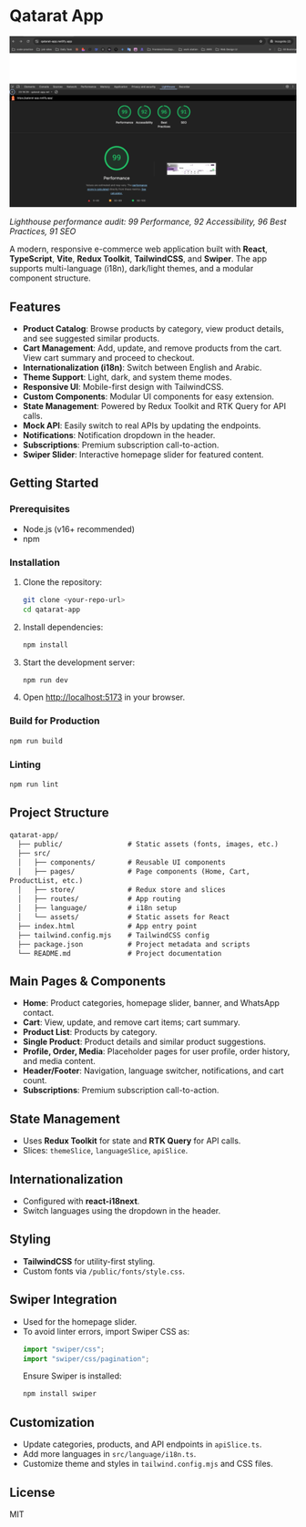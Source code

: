 # Qatarat App

![Lighthouse Performance](src/assets/screenshot/Screenshot.png)

_Lighthouse performance audit: 99 Performance, 92 Accessibility, 96 Best Practices, 91 SEO_

A modern, responsive e-commerce web application built with **React**, **TypeScript**, **Vite**, **Redux Toolkit**, **TailwindCSS**, and **Swiper**. The app supports multi-language (i18n), dark/light themes, and a modular component structure.

## Features

- **Product Catalog**: Browse products by category, view product details, and see suggested similar products.
- **Cart Management**: Add, update, and remove products from the cart. View cart summary and proceed to checkout.
- **Internationalization (i18n)**: Switch between English and Arabic.
- **Theme Support**: Light, dark, and system theme modes.
- **Responsive UI**: Mobile-first design with TailwindCSS.
- **Custom Components**: Modular UI components for easy extension.
- **State Management**: Powered by Redux Toolkit and RTK Query for API calls.
- **Mock API**: Easily switch to real APIs by updating the endpoints.
- **Notifications**: Notification dropdown in the header.
- **Subscriptions**: Premium subscription call-to-action.
- **Swiper Slider**: Interactive homepage slider for featured content.

## Getting Started

### Prerequisites

- Node.js (v16+ recommended)
- npm

### Installation

1. Clone the repository:

   ```sh
   git clone <your-repo-url>
   cd qatarat-app
   ```

2. Install dependencies:

   ```sh
   npm install
   ```

3. Start the development server:

   ```sh
   npm run dev
   ```

4. Open [http://localhost:5173](http://localhost:5173) in your browser.

### Build for Production

```sh
npm run build
```

### Linting

```sh
npm run lint
```

## Project Structure

```
qatarat-app/
  ├── public/                # Static assets (fonts, images, etc.)
  ├── src/
  │   ├── components/        # Reusable UI components
  │   ├── pages/             # Page components (Home, Cart, ProductList, etc.)
  │   ├── store/             # Redux store and slices
  │   ├── routes/            # App routing
  │   ├── language/          # i18n setup
  │   └── assets/            # Static assets for React
  ├── index.html             # App entry point
  ├── tailwind.config.mjs    # TailwindCSS config
  ├── package.json           # Project metadata and scripts
  └── README.md              # Project documentation
```

## Main Pages & Components

- **Home**: Product categories, homepage slider, banner, and WhatsApp contact.
- **Cart**: View, update, and remove cart items; cart summary.
- **Product List**: Products by category.
- **Single Product**: Product details and similar product suggestions.
- **Profile, Order, Media**: Placeholder pages for user profile, order history, and media content.
- **Header/Footer**: Navigation, language switcher, notifications, and cart count.
- **Subscriptions**: Premium subscription call-to-action.

## State Management

- Uses **Redux Toolkit** for state and **RTK Query** for API calls.
- Slices: `themeSlice`, `languageSlice`, `apiSlice`.

## Internationalization

- Configured with **react-i18next**.
- Switch languages using the dropdown in the header.

## Styling

- **TailwindCSS** for utility-first styling.
- Custom fonts via `/public/fonts/style.css`.

## Swiper Integration

- Used for the homepage slider.
- To avoid linter errors, import Swiper CSS as:
  ```js
  import "swiper/css";
  import "swiper/css/pagination";
  ```
  Ensure Swiper is installed:
  ```sh
  npm install swiper
  ```

## Customization

- Update categories, products, and API endpoints in `apiSlice.ts`.
- Add more languages in `src/language/i18n.ts`.
- Customize theme and styles in `tailwind.config.mjs` and CSS files.

## License

MIT
